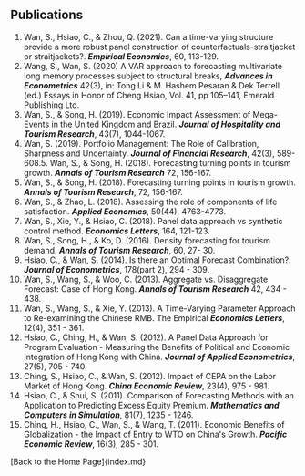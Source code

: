 ## Publications

1. Wan, S., Hsiao, C., & Zhou, Q. (2021). Can a time-varying structure provide a more robust panel construction of counterfactuals-straitjacket or straitjackets?. ***Empirical Economics***, 60, 113-129.
2. Wang, S., Wan, S. (2020) A VAR approach to forecasting multivariate long memory processes subject to structural breaks, ***Advances in Econometrics*** 42(3), in: Tong Li & M. Hashem Pesaran & Dek Terrell (ed.) Essays in Honor of Cheng Hsiao, Vol. 41, pp 105–141, Emerald Publishing Ltd.
3. Wan, S., & Song, H. (2019). Economic Impact Assessment of Mega-Events in the United Kingdom and Brazil. ***Journal of Hospitality and Tourism Research***, 43(7), 1044-1067.
4. Wan, S. (2019). Portfolio Management: The Role of Calibration, Sharpness and Uncertainty. ***Journal of Financial Research***, 42(3), 589-608.5. Wan, S., & Song, H. (2018). Forecasting turning points in tourism growth. ***Annals of Tourism Research*** 72, 156-167.
5. Wan, S., & Song, H. (2018). Forecasting turning points in tourism growth. ***Annals of Tourism Research***, 72, 156-167.
6. Wan, S., & Zhao, L. (2018). Assessing the role of components of life satisfaction. ***Applied Economics***, 50(44), 4763-4773.
7. Wan, S., Xie, Y., & Hsiao, C. (2018). Panel data approach vs synthetic control method. ***Economics Letters***, 164, 121-123.
8. Wan, S., Song, H., & Ko, D. (2016). Density forecasting for tourism demand. ***Annals of Tourism Research***, 60, 27- 30.
9. Hsiao, C., & Wan, S. (2014). Is there an Optimal Forecast Combination?. ***Journal of Econometrics***, 178(part 2), 294 - 309.
10. Wan, S., Wang, S., & Woo, C. (2013). Aggregate vs. Disaggregate Forecast: Case of Hong Kong. ***Annals of Tourism Research*** 42, 434 - 438.
11. Wan, S., Wang, S., & Xie, Y. (2013). A Time-Varying Parameter Approach to Re-examining the Chinese RMB. The Empirical ***Economics Letters***, 12(4), 351 - 361.
12. Hsiao, C., Ching, H., & Wan, S. (2012). A Panel Data Approach for Program Evaluation - Measuring the Benefits of Political and Economic Integration of Hong Kong with China. ***Journal of Applied Econometrics***, 27(5), 705 - 740.
13. Ching, S., Hsiao, C., & Wan, S. (2012). Impact of CEPA on the Labor Market of Hong Kong. ***China Economic Review***, 23(4), 975 - 981.
14. Hsiao, C., & Shui, S. (2011). Comparison of Forecasting Methods with an Application to Predicting Excess Equity Premium. ***Mathematics and Computers in Simulation***, 81(7), 1235 - 1246.
15. Ching, H., Hsiao, C., Wan, S., & Wang, T. (2011). Economic Benefits of Globalization - the Impact of Entry to WTO on China's Growth. ***Pacific Economic Review***, 16(3), 285 - 301.

[Back to the Home Page]{index.md}
